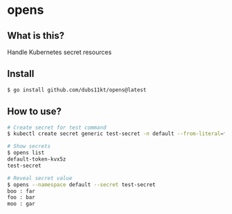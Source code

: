 # opens

## What is this?

Handle Kubernetes secret resources


## Install

```bash
$ go install github.com/dubs11kt/opens@latest
```


## How to use?

```bash
# Create secret for test command
$ kubectl create secret generic test-secret -n default --from-literal=foo=bar --from-literal=boo=far --from-literal=moo=gar

# Show secrets
$ opens list
default-token-kvx5z
test-secret

# Reveal secret value
$ opens --namespace default --secret test-secret
boo : far
foo : bar
moo : gar

```
